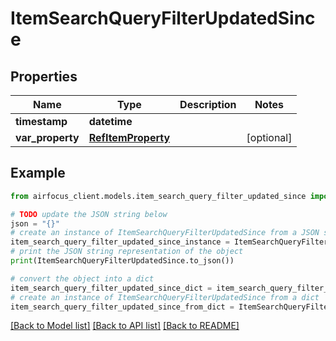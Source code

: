 # ItemSearchQueryFilterUpdatedSince


## Properties

Name | Type | Description | Notes
------------ | ------------- | ------------- | -------------
**timestamp** | **datetime** |  | 
**var_property** | [**RefItemProperty**](RefItemProperty.md) |  | [optional] 

## Example

```python
from airfocus_client.models.item_search_query_filter_updated_since import ItemSearchQueryFilterUpdatedSince

# TODO update the JSON string below
json = "{}"
# create an instance of ItemSearchQueryFilterUpdatedSince from a JSON string
item_search_query_filter_updated_since_instance = ItemSearchQueryFilterUpdatedSince.from_json(json)
# print the JSON string representation of the object
print(ItemSearchQueryFilterUpdatedSince.to_json())

# convert the object into a dict
item_search_query_filter_updated_since_dict = item_search_query_filter_updated_since_instance.to_dict()
# create an instance of ItemSearchQueryFilterUpdatedSince from a dict
item_search_query_filter_updated_since_from_dict = ItemSearchQueryFilterUpdatedSince.from_dict(item_search_query_filter_updated_since_dict)
```
[[Back to Model list]](../README.md#documentation-for-models) [[Back to API list]](../README.md#documentation-for-api-endpoints) [[Back to README]](../README.md)


